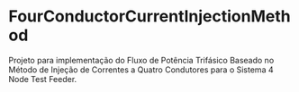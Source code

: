 # FourConductorCurrentInjectionMethod
Projeto para implementação do Fluxo de Potência Trifásico Baseado no Método de Injeção de Correntes a Quatro Condutores para o Sistema 4 Node Test Feeder. 
